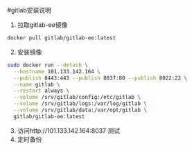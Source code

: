 #gitlab安装说明
1. 拉取gitlab-ee镜像
```bash
docker pull gitlab/gitlab-ee:latest
```
2. 安装镜像
```bash
sudo docker run --detach \
  --hostname 101.133.142.164 \
  --publish 8443:443 --publish 8037:80 --publish 8022:22 \
  --name gitlab \
  --restart always \
  --volume /srv/gitlab/config:/etc/gitlab \
  --volume /srv/gitlab/logs:/var/log/gitlab \
  --volume /srv/gitlab/data:/var/opt/gitlab \
  gitlab/gitlab-ee:latest
```
3. 访问http://101.133.142.164:8037 测试
4. 定时备份
